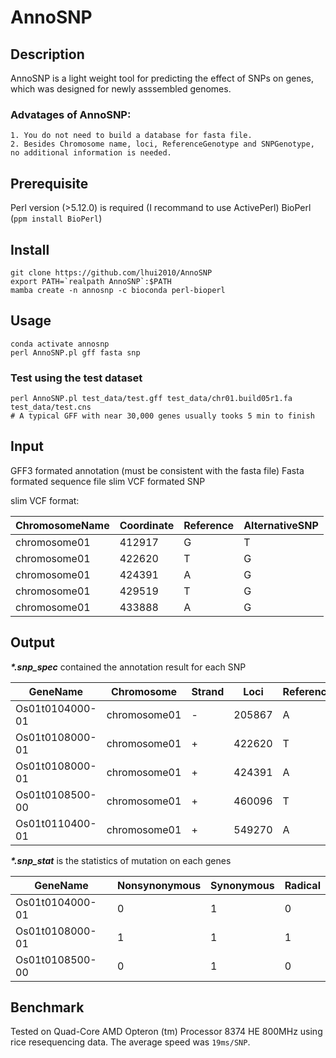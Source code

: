 # AnnoSNP

## Description
AnnoSNP is a light weight tool for predicting the effect of SNPs on genes, which was designed for newly asssembled genomes.

### Advatages of AnnoSNP:

    1. You do not need to build a database for fasta file.
    2. Besides Chromosome name, loci, ReferenceGenotype and SNPGenotype, no additional information is needed.


## Prerequisite
Perl version (>5.12.0) is required (I recommand to use ActivePerl)
BioPerl (`ppm install BioPerl`)


## Install
```
git clone https://github.com/lhui2010/AnnoSNP
export PATH=`realpath AnnoSNP`:$PATH
mamba create -n annosnp -c bioconda perl-bioperl
```

## Usage

```
conda activate annosnp
perl AnnoSNP.pl gff fasta snp
```

### Test using the test dataset

```
perl AnnoSNP.pl test_data/test.gff test_data/chr01.build05r1.fa test_data/test.cns
# A typical GFF with near 30,000 genes usually tooks 5 min to finish
```

## Input
GFF3 formated annotation (must be consistent with the fasta file)
Fasta formated sequence file
slim VCF formated SNP


slim VCF format:

ChromosomeName | Coordinate | Reference |  AlternativeSNP
-------------  |---------   |---------- | -------------  
chromosome01   |  412917 | G    |   T
chromosome01   |  422620 | T    |   G
chromosome01   |  424391 | A    |   G
chromosome01   |  429519 | T    |   G
chromosome01   |  433888 | A    |   G


## Output
___*.snp_spec___ contained the annotation result for each SNP

| GeneName |  Chromosome | Strand | Loci | Reference | SNP  | LociCDS | Phase |  ReferenceCodon | SNPCodon  |  MutationType |
| --------------   | ---------   | ------ | ---- | --------  | --- | ------- | ----- | --------------- | --------  |  ------------- |
| Os01t0104000-01 | chromosome01  |    -   |  205867  |  A  |   G  |   1251  |    2  |   TAT |  TAC |  Synonymous |
| Os01t0108000-01  | chromosome01   |   +  |   422620  |  T  |   G  |   621 |  2   |  CAT  | CAG |  Radical |
| Os01t0108000-01 |  chromosome01  |    +  |   424391  |  A   |  G   |  1032   |   2  |   AAA |  AAG |  Synonymous |
| Os01t0108500-00 |  chromosome01   |   +   |  460096  |  T  |   C   |  690 |  2  |   CTT |  CTC  | Synonymous |
| Os01t0110400-01 |  chromosome01  |    +  |   549270  |  A   |  G  |   619  | 0  |   ACA  | GCA  | Radical |



___*.snp_stat___ is the statistics of mutation on each genes

GeneName  |  Nonsynonymous |  Synonymous | Radical
---------  | ---------   | ---------- | -----------  
Os01t0104000-01 | 0   | 1 |   0
Os01t0108000-01 | 1  |  1  |  1
Os01t0108500-00 | 0 |   1  |  0


## Benchmark

Tested on Quad-Core AMD Opteron (tm) Processor 8374 HE 800MHz using rice resequencing data. The average speed was `19ms/SNP`.

